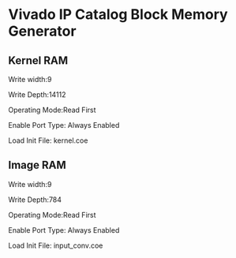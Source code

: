 # Vivado IP Catalog Block Memory Generator
## Kernel RAM

Write width:9

Write Depth:14112

Operating Mode:Read First

Enable Port Type: Always Enabled

Load Init File: kernel.coe

## Image RAM
Write width:9 

Write Depth:784

Operating Mode:Read First

Enable Port Type: Always Enabled

Load Init File: input_conv.coe
